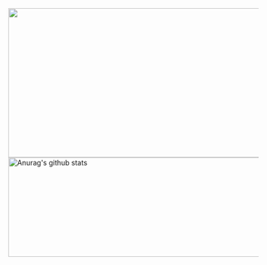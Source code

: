 

<img src="https://media.giphy.com/media/HscDLzkO8EOTmgkhQP/giphy.gif" width="800" height="300">
 <a href="https://github.com/Honor13/github-readme-stats"><img align="center" src="https://github-readme-stats.vercel.app/api?username=Honor13&show_icons=true&include_all_commits=true&theme=buefy&hide_border=true" alt="Anurag's github stats" width="800" height="200" /></a>  </a> 

